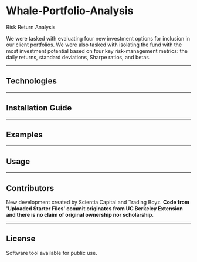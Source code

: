 # Whale-Portfolio-Analysis

Risk Return Analysis


We were tasked with evaluating four new investment options for inclusion in our client portfolios. We were also tasked with isolating the fund with the most investment potential based on four key risk-management metrics: the daily returns, standard deviations, Sharpe ratios, and betas.


---

## Technologies

---

## Installation Guide

---

## Examples

---

## Usage

---

## Contributors

New development created by Scientia Capital and Trading Boyz. **Code from 'Uploaded Starter Files' commit originates from UC Berkeley Extension and there is no claim of original ownership nor scholarship**.

---

## License

Software tool available for public use.
